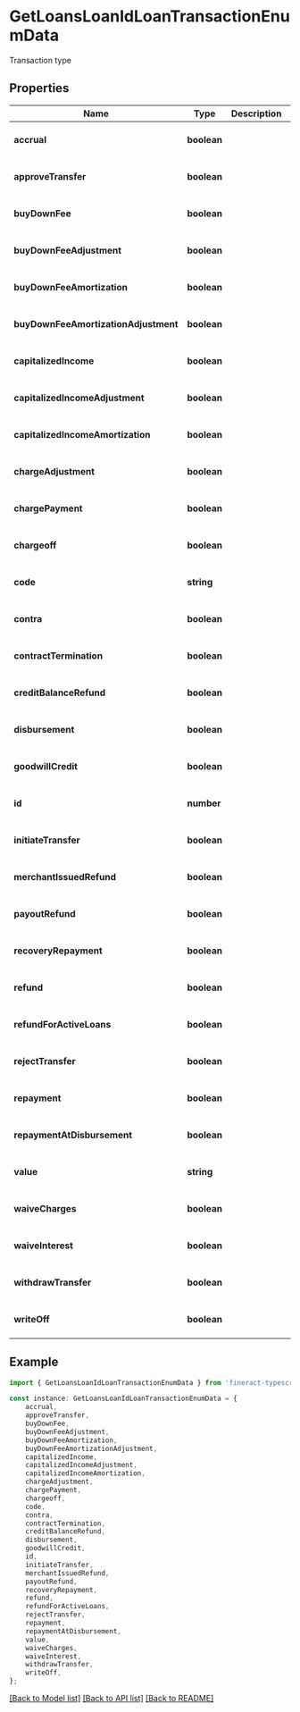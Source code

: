 # GetLoansLoanIdLoanTransactionEnumData

Transaction type

## Properties

Name | Type | Description | Notes
------------ | ------------- | ------------- | -------------
**accrual** | **boolean** |  | [optional] [default to undefined]
**approveTransfer** | **boolean** |  | [optional] [default to undefined]
**buyDownFee** | **boolean** |  | [optional] [default to undefined]
**buyDownFeeAdjustment** | **boolean** |  | [optional] [default to undefined]
**buyDownFeeAmortization** | **boolean** |  | [optional] [default to undefined]
**buyDownFeeAmortizationAdjustment** | **boolean** |  | [optional] [default to undefined]
**capitalizedIncome** | **boolean** |  | [optional] [default to undefined]
**capitalizedIncomeAdjustment** | **boolean** |  | [optional] [default to undefined]
**capitalizedIncomeAmortization** | **boolean** |  | [optional] [default to undefined]
**chargeAdjustment** | **boolean** |  | [optional] [default to undefined]
**chargePayment** | **boolean** |  | [optional] [default to undefined]
**chargeoff** | **boolean** |  | [optional] [default to undefined]
**code** | **string** |  | [optional] [default to undefined]
**contra** | **boolean** |  | [optional] [default to undefined]
**contractTermination** | **boolean** |  | [optional] [default to undefined]
**creditBalanceRefund** | **boolean** |  | [optional] [default to undefined]
**disbursement** | **boolean** |  | [optional] [default to undefined]
**goodwillCredit** | **boolean** |  | [optional] [default to undefined]
**id** | **number** |  | [optional] [default to undefined]
**initiateTransfer** | **boolean** |  | [optional] [default to undefined]
**merchantIssuedRefund** | **boolean** |  | [optional] [default to undefined]
**payoutRefund** | **boolean** |  | [optional] [default to undefined]
**recoveryRepayment** | **boolean** |  | [optional] [default to undefined]
**refund** | **boolean** |  | [optional] [default to undefined]
**refundForActiveLoans** | **boolean** |  | [optional] [default to undefined]
**rejectTransfer** | **boolean** |  | [optional] [default to undefined]
**repayment** | **boolean** |  | [optional] [default to undefined]
**repaymentAtDisbursement** | **boolean** |  | [optional] [default to undefined]
**value** | **string** |  | [optional] [default to undefined]
**waiveCharges** | **boolean** |  | [optional] [default to undefined]
**waiveInterest** | **boolean** |  | [optional] [default to undefined]
**withdrawTransfer** | **boolean** |  | [optional] [default to undefined]
**writeOff** | **boolean** |  | [optional] [default to undefined]

## Example

```typescript
import { GetLoansLoanIdLoanTransactionEnumData } from 'fineract-typescript-client';

const instance: GetLoansLoanIdLoanTransactionEnumData = {
    accrual,
    approveTransfer,
    buyDownFee,
    buyDownFeeAdjustment,
    buyDownFeeAmortization,
    buyDownFeeAmortizationAdjustment,
    capitalizedIncome,
    capitalizedIncomeAdjustment,
    capitalizedIncomeAmortization,
    chargeAdjustment,
    chargePayment,
    chargeoff,
    code,
    contra,
    contractTermination,
    creditBalanceRefund,
    disbursement,
    goodwillCredit,
    id,
    initiateTransfer,
    merchantIssuedRefund,
    payoutRefund,
    recoveryRepayment,
    refund,
    refundForActiveLoans,
    rejectTransfer,
    repayment,
    repaymentAtDisbursement,
    value,
    waiveCharges,
    waiveInterest,
    withdrawTransfer,
    writeOff,
};
```

[[Back to Model list]](../README.md#documentation-for-models) [[Back to API list]](../README.md#documentation-for-api-endpoints) [[Back to README]](../README.md)
